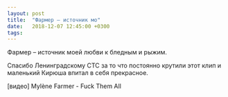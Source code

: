 ```yaml
---
layout: post
title:  "Фармер – источник мо"
date:   2018-12-07 12:45:00 +0300
tags:   
---
```


Фармер – источник моей любви к бледным и рыжим. 

Спасибо Ленинградскому СТС за то что постоянно крутили этот клип и маленький Кирюша впитал в себя прекрасное.

<!--excerpt-->

[видео] Mylène Farmer - Fuck Them All
